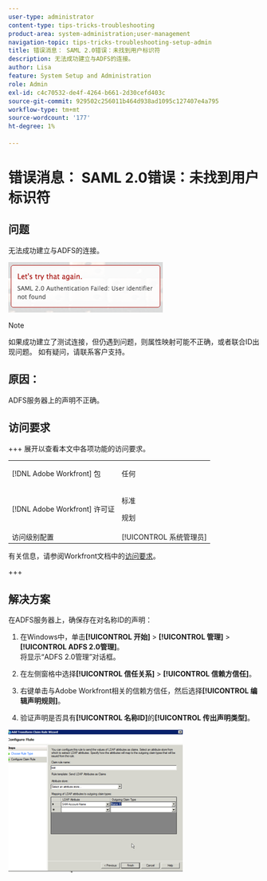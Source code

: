 ```yaml
---
user-type: administrator
content-type: tips-tricks-troubleshooting
product-area: system-administration;user-management
navigation-topic: tips-tricks-troubleshooting-setup-admin
title: 错误消息： SAML 2.0错误：未找到用户标识符
description: 无法成功建立与ADFS的连接。
author: Lisa
feature: System Setup and Administration
role: Admin
exl-id: c4c70532-de4f-4264-b661-2d30cefd403c
source-git-commit: 929502c256011b464d938ad1095c127407e4a795
workflow-type: tm+mt
source-wordcount: '177'
ht-degree: 1%

---
```


# 错误消息： SAML 2.0错误：未找到用户标识符

## 问题

无法成功建立与ADFS的连接。

![identifier_not_found.png](assets/identifier-not-found.png)

>[!NOTE]
>
>如果成功建立了测试连接，但仍遇到问题，则属性映射可能不正确，或者联合ID出现问题。 如有疑问，请联系客户支持。

## 原因：

ADFS服务器上的声明不正确。

## 访问要求

+++ 展开以查看本文中各项功能的访问要求。

<table style="table-layout:auto"> 
 <col> 
 <col> 
 <tbody> 
  <tr> 
   <td>[!DNL Adobe Workfront] 包</td> 
   <td><p>任何</p></td> 
  </tr> 
  <tr> 
   <td>[!DNL Adobe Workfront] 许可证</td> 
   <td><p>标准</p>
       <p>规划</p></td>
  </tr> 
  <tr> 
   <td>访问级别配置</td> 
   <td>[!UICONTROL 系统管理员]</td> 
  </tr> 
 </tbody> 
</table>

有关信息，请参阅Workfront文档中的[访问要求](/help/quicksilver/administration-and-setup/add-users/access-levels-and-object-permissions/access-level-requirements-in-documentation.md)。

+++

## 解决方案

在ADFS服务器上，确保存在对名称ID的声明：

1. 在Windows中，单击&#x200B;**[!UICONTROL 开始]** > **[!UICONTROL 管理]** > **[!UICONTROL ADFS 2.0管理]**。\
   将显示“ADFS 2.0管理”对话框。

1. 在左侧窗格中选择&#x200B;**[!UICONTROL 信任关系]** > **[!UICONTROL 信赖方信任]**。

1. 右键单击与Adobe Workfront相关的信赖方信任，然后选择&#x200B;**[!UICONTROL 编辑声明规则]**。
1. 验证声明是否具有&#x200B;**[!UICONTROL 名称ID]**&#x200B;的&#x200B;**[!UICONTROL 传出声明类型]**。

![1.png](assets/1-350x287.png)
